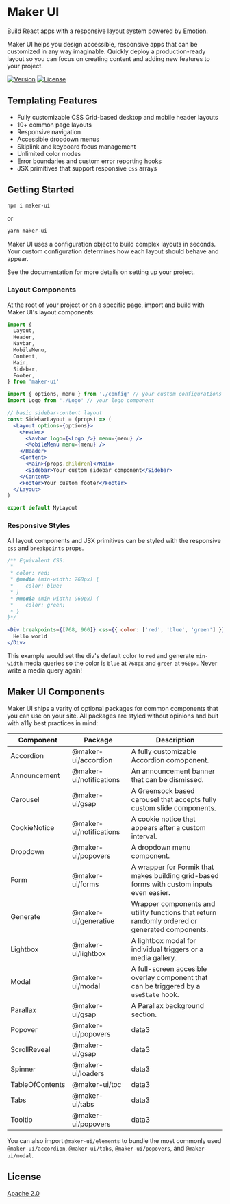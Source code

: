# Maker UI

Build React apps with a responsive layout system powered by [Emotion](https://emotion.sh/docs/introduction).

Maker UI helps you design accessible, responsive apps that can be customized in any way imaginable. Quickly deploy a production-ready layout so you can focus on creating content and adding new features to your project.

[![Version][version]][npm]
[![License](https://img.shields.io/badge/License-Apache%202.0-blue.svg)](https://opensource.org/licenses/Apache-2.0)

[version]: https://flat.badgen.net/npm/v/maker-ui
[npm]: https://npmjs.com/package/maker-ui

## Templating Features

- Fully customizable CSS Grid-based desktop and mobile header layouts
- 10+ common page layouts
- Responsive navigation
- Accessible dropdown menus
- Skiplink and keyboard focus management
- Unlimited color modes
- Error boundaries and custom error reporting hooks
- JSX primitives that support responsive `css` arrays

## Getting Started

```sh
npm i maker-ui
```

or

```sh
yarn maker-ui
```

Maker UI uses a configuration object to build complex layouts in seconds. Your custom configuration determines how each layout should behave and appear.

See the documentation for more details on setting up your project.

### Layout Components

At the root of your project or on a specific page, import and build with Maker UI's layout components:

```jsx
import {
  Layout,
  Header,
  Navbar,
  MobileMenu,
  Content,
  Main,
  Sidebar,
  Footer,
} from 'maker-ui'

import { options, menu } from './config' // your custom configurations
import Logo from './Logo' // your logo component

// basic sidebar-content layout
const SidebarLayout = (props) => (
  <Layout options={options}>
    <Header>
      <Navbar logo={<Logo />} menu={menu} />
      <MobileMenu menu={menu} />
    </Header>
    <Content>
      <Main>{props.children}</Main>
      <Sidebar>Your custom sidebar component</Sidebar>
    </Content>
    <Footer>Your custom footer</Footer>
  </Layout>
)

export default MyLayout
```

### Responsive Styles

All layout components and JSX primitives can be styled with the responsive `css` and `breakpoints` props.

```jsx
/** Equivalent CSS:
 * 
 * color: red;
 * @media (min-width: 768px) {
 *    color: blue;
 * }
 * @media (min-width: 960px) {
 *    color: green;
 * }
}*/

<Div breakpoints={[768, 960]} css={{ color: ['red', 'blue', 'green'] }}>
  Hello world
</Div>
```

This example would set the div's default color to `red` and generate `min-width` media queries so the color is `blue` at `768px` and `green` at `960px`. Never write a media query again!

## Maker UI Components

Maker UI ships a varity of optional packages for common components that you can use on your site. All packages are styled without opinions and buit with a11y best practices in mind:

| Component       | Package                 | Description                                                                                    |
| --------------- | ----------------------- | ---------------------------------------------------------------------------------------------- |
| Accordion       | @maker-ui/accordion     | A fully customizable Accordion comoponent.                                                     |
| Announcement    | @maker-ui/notifications | An announcement banner that can be dismissed.                                                  |
| Carousel        | @maker-ui/gsap          | A Greensock based carousel that accepts fully custom slide components.                         |
| CookieNotice    | @maker-ui/notifications | A cookie notice that appears after a custom interval.                                          |
| Dropdown        | @maker-ui/popovers      | A dropdown menu component.                                                                     |
| Form            | @maker-ui/forms         | A wrapper for Formik that makes building grid-based forms with custom inputs even easier.      |
| Generate        | @maker-ui/generative    | Wrapper components and utility functions that return randomly ordered or generated components. |
| Lightbox        | @maker-ui/lightbox      | A lightbox modal for individual triggers or a media gallery.                                   |
| Modal           | @maker-ui/modal         | A full-screen accesible overlay component that can be triggered by a `useState` hook.          |
| Parallax        | @maker-ui/gsap          | A Parallax background section.                                                                 |
| Popover         | @maker-ui/popovers      | data3                                                                                          |
| ScrollReveal    | @maker-ui/gsap          | data3                                                                                          |
| Spinner         | @maker-ui/loaders       | data3                                                                                          |
| TableOfContents | @maker-ui/toc           | data3                                                                                          |
| Tabs            | @maker-ui/tabs          | data3                                                                                          |
| Tooltip         | @maker-ui/popovers      | data3                                                                                          |

You can also import `@maker-ui/elements` to bundle the most commonly used `@maker-ui/accordion`, `@maker-ui/tabs`, `@maker-ui/popovers`, and `@maker-ui/modal`.

## License

[Apache 2.0](https://www.apache.org/licenses/LICENSE-2.0)
